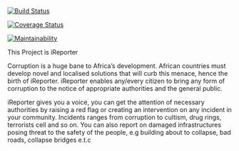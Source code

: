 
[![Build Status](https://travis-ci.org/hustlaviola/iReporter.svg?branch=develop)](https://travis-ci.org/hustlaviola/iReporter)

[![Coverage Status](https://coveralls.io/repos/github/hustlaviola/iReporter/badge.svg?branch=develop)](https://coveralls.io/github/hustlaviola/iReporter?branch=develop)

[![Maintainability](https://api.codeclimate.com/v1/badges/22b0da361445b996ceae/maintainability)](https://codeclimate.com/github/hustlaviola/iReporter/maintainability)

This Project is iReporter

Corruption is a huge bane to Africa’s development. African countries must develop novel and
localised solutions that will curb this menace, hence the birth of iReporter. iReporter enables
any/every citizen to bring any form of corruption to the notice of appropriate authorities and the
general public.

iReporter gives you a voice, you can get the attention of necessary authorities 
by raising a red flag or creating an intervention on any incident in your community.
Incidents ranges from corruption to cultism, drug rings, terrorists cell and so on.
You can also report on damaged infrastructures posing threat to the safety of the people,
e.g building about to collapse, bad roads, collapse bridges e.t.c
